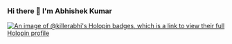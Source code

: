 ### Hi there 👋 I'm Abhishek Kumar

<!--
**killer-abhi/killer-abhi** is a ✨ _special_ ✨ repository because its `README.md` (this file) appears on your GitHub profile.

Here are some ideas to get you started:

- 🔭 I’m currently working on ...
- 🌱 I’m currently learning ...
- 👯 I’m looking to collaborate on ...
- 🤔 I’m looking for help with ...
- 💬 Ask me about ...
- 📫 How to reach me: ...
- 😄 Pronouns: ...
- ⚡ Fun fact: ...
-->
[![An image of @killerabhi's Holopin badges, which is a link to view their full Holopin profile](https://holopin.me/killerabhi)](https://holopin.io/@killerabhi)
